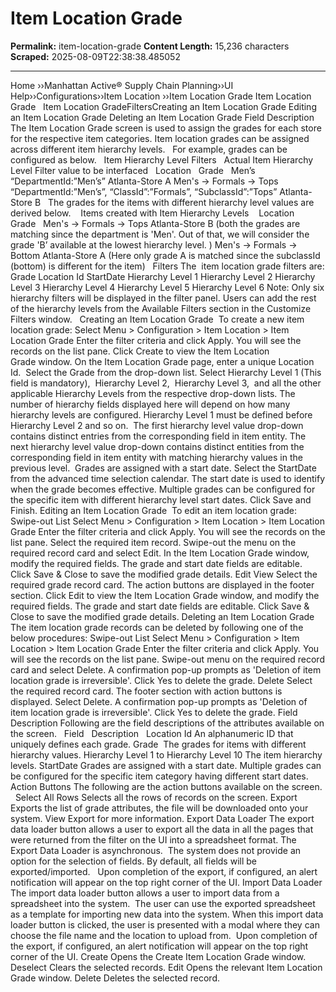 # Item Location Grade

**Permalink:** item-location-grade
**Content Length:** 15,236 characters
**Scraped:** 2025-08-09T22:38:38.485052

---

Home &rsaquo;&rsaquo;Manhattan Active® Supply Chain Planning&rsaquo;&rsaquo;UI Help&rsaquo;&rsaquo;Configurations&rsaquo;&rsaquo;Item Location ››Item Location Grade Item Location Grade &nbsp; Item Location GradeFiltersCreating an Item&nbsp;Location Grade&nbsp;Editing an Item Location Grade&nbsp;Deleting an&nbsp;Item Location Grade&nbsp;Field Description The Item Location Grade screen is used to assign the grades for each store for the respective item categories. Item location grades can be assigned across different item hierarchy levels. &nbsp; For example, grades can be configured as below. &nbsp; Item Hierarchy Level&nbsp;Filters &nbsp; Actual Item Hierarchy Level Filter value to be interfaced &nbsp; Location &nbsp; Grade &nbsp; Men&rsquo;s &ldquo;DepartmentId:&rdquo;Men&rsquo;s&rdquo; Atlanta-Store A Men&#39;s &rarr; Formals &rarr; Tops &ldquo;DepartmentId:&rdquo;Men&rsquo;s&rdquo;, &ldquo;ClassId&rdquo;:&rdquo;Formals&rdquo;, &ldquo;SubclassId&rdquo;:&rdquo;Tops&rdquo; Atlanta-Store B &nbsp; The grades for the items with different hierarchy level values are derived below. &nbsp; &nbsp;Items created with Item&nbsp;Hierarchy Levels&nbsp; &nbsp; Location &nbsp; Grade &nbsp; Men&#39;s &rarr; Formals &rarr; Tops Atlanta-Store B (both the grades are matching since the department is &#39;Men&#39;. Out of that, we will consider the grade &#39;B&rsquo; available at the lowest hierarchy level. ) Men&#39;s &rarr; Formals &rarr; Bottom Atlanta-Store A (Here only grade A is matched since the subclassId (bottom) is different for the item) &nbsp; Filters The&nbsp; item location grade filters are: Grade Location Id StartDate Hierarchy Level 1 Hierarchy Level 2 Hierarchy Level 3 Hierarchy Level 4 Hierarchy Level 5 Hierarchy Level 6 Note:&nbsp;Only six hierarchy filters will be displayed in the filter panel. Users can add&nbsp;the rest of the hierarchy levels from the Available Filters section in&nbsp;the Customize Filters window.&nbsp;&nbsp; Creating an Item&nbsp;Location Grade&nbsp; To create a new item location grade: Select&nbsp;Menu&nbsp;&gt;&nbsp;Configuration&nbsp;&gt;&nbsp;Item Location&nbsp;&gt; Item Location Grade Enter the filter criteria and click&nbsp;Apply. You will see the records on the list pane. Click&nbsp;Create&nbsp;to view the Item Location Grade&nbsp;window. On the&nbsp;Item Location Grade&nbsp;page, enter a unique&nbsp;Location Id. &nbsp;Select the Grade from the drop-down list. Select&nbsp;Hierarchy Level 1&nbsp;(This field is mandatory),&nbsp; Hierarchy Level 2,&nbsp; Hierarchy Level 3,&nbsp; and all the other applicable Hierarchy Levels from the respective&nbsp;drop-down lists.&nbsp;The number of hierarchy fields displayed here will depend on how many hierarchy levels are configured. Hierarchy Level 1 must be defined before Hierarchy Level 2 and so on.&nbsp; The first hierarchy level value drop-down contains distinct entries from the corresponding field in item entity.&nbsp;The next hierarchy level value drop-down contains distinct entities from the corresponding field in item entity with matching hierarchy values in the previous level. &nbsp;Grades are assigned with a start date. Select the StartDate from the&nbsp;advanced time selection calendar. The start date&nbsp;is used to identify when the grade becomes effective. Multiple grades can be configured for the specific item with different hierarchy level start dates. Click&nbsp;Save and Finish. Editing an Item Location Grade&nbsp; To edit an item location grade: Swipe-out List Select&nbsp;Menu&nbsp;&gt;&nbsp;Configuration&nbsp;&gt;&nbsp;Item Location&nbsp;&gt; Item&nbsp;Location Grade Enter the filter criteria and click&nbsp;Apply. You will see the records on the list pane. Select the required item record. Swipe-out the menu on the required record card and select&nbsp;Edit. In the&nbsp;Item Location Grade&nbsp;window, modify the required fields. The grade and start date fields are editable. Click&nbsp;Save &amp; Close&nbsp;to save the modified grade details. Edit View Select the required grade record card. The action buttons are displayed in the footer section. Click&nbsp;Edit&nbsp;to view the&nbsp;Item&nbsp;Location Grade&nbsp;window, and modify the required fields.&nbsp;The grade and start date fields are editable. Click&nbsp;Save &amp; Close&nbsp;to save the modified grade details. Deleting an&nbsp;Item Location Grade&nbsp; The item location grade records can be deleted by following one of the below procedures: Swipe-out List Select&nbsp;Menu&nbsp;&gt;&nbsp;Configuration&nbsp;&gt;&nbsp;Item Location &gt; Item Location Grade Enter the filter criteria and click&nbsp;Apply. You will see the records on the list pane. Swipe-out menu on the required record card and select&nbsp;Delete. A confirmation pop-up prompts as &#39;Deletion of item location grade is irreversible&#39;. Click&nbsp;Yes&nbsp;to delete the grade. Delete Select the required record card. The footer section with action buttons is displayed. Select&nbsp;Delete. A confirmation pop-up prompts as &#39;Deletion of item location grade is irreversible&#39;. Click&nbsp;Yes&nbsp;to delete the grade. Field Description Following are the field descriptions of the attributes available on the screen. &nbsp; Field &nbsp; Description &nbsp; Location Id An alphanumeric ID that uniquely defines each grade. Grade&nbsp; The grades for items with different hierarchy values. Hierarchy Level 1 to Hierarchy Level 10 The item hierarchy levels. StartDate Grades are assigned with a start date.&nbsp;Multiple grades can be configured for the specific item category&nbsp;having different start dates. &nbsp; &nbsp; Action Buttons The following are the action buttons available on the screen. &nbsp; Select All Rows Selects all the rows of records on the screen. Export Exports the list of grade attributes, the file will be downloaded onto your system. View&nbsp;Export&nbsp;for more information. Export Data Loader The export data loader button allows a user to export all the data in all the pages that were returned from the filter on the UI into a spreadsheet format. The Export Data Loader is asynchronous.&nbsp; The system does not provide an option&nbsp;for the selection of fields.&nbsp;By default, all fields will be exported/imported. &nbsp; Upon completion of the export, if configured, an alert notification will appear on the top right corner of the UI. Import Data Loader The import data loader button allows a user to import data from a spreadsheet into the system.&nbsp; The user can use the exported spreadsheet as a template for importing new data into the system. When this import data loader button is clicked, the user is presented with a modal where they can choose the file name and the location to upload from.&nbsp; Upon completion of the export, if configured, an alert notification will appear on the top right corner of the UI. Create Opens the&nbsp;Create Item Location Grade&nbsp;window.&nbsp; Deselect Clears the selected records. Edit Opens the relevant&nbsp;Item Location Grade&nbsp;window. Delete Deletes the selected record.